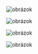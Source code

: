 ![obrázok](https://github.com/user-attachments/assets/66b11d0e-3ac3-41c8-8cb6-edf9a469b2a0)


![obrázok](https://github.com/user-attachments/assets/7e94aee6-4c40-4747-9d6b-856fd9a97a41)

![obrázok](https://github.com/user-attachments/assets/e53ccc36-d6ff-4062-94e1-26e8ed65e5b5)


![obrázok](https://github.com/user-attachments/assets/10c787fd-bffd-4182-8a2c-bfd8630d5334)
